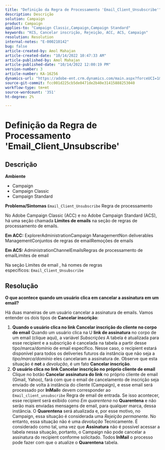 ```yaml
---
title: "Definição da Regra de Processamento 'Email_Client_Unsubscribe'"
description: Descrição
solution: Campaign
product: Campaign
applies-to: "Campaign Classic,Campaign,Campaign Standard"
keywords: "KCS, Cancelar inscrição, Rejeição, ACC, ACS, Campaign"
resolution: Resolution
internal-notes: "E-000210142"
bug: false
article-created-by: Amol Mahajan
article-created-date: "10/14/2022 10:47:33 AM"
article-published-by: Amol Mahajan
article-published-date: "10/14/2022 12:00:19 PM"
version-number: 3
article-number: KA-16256
dynamics-url: "https://adobe-ent.crm.dynamics.com/main.aspx?forceUCI=1&pagetype=entityrecord&etn=knowledgearticle&id=cc26f897-ad4b-ed11-bba2-002248086cae"
source-git-commit: fcc001d225cb5de0471de2b40e31415888253040
workflow-type: tm+mt
source-wordcount: '351'
ht-degree: 2%

---
```


# Definição da Regra de Processamento &#39;Email_Client_Unsubscribe&#39;

## Descrição

<b>Ambiente</b>
- Campaign
- Campaign Classic
- Campaign Standard

<b>Problema/Sintomas</b>
`Email_Client_Unsubscribe` Regra de processamento

No Adobe Campaign Classic (ACC) e no Adobe Campaign Standard (ACS), há uma seção chamada <b>Limites de emails</b> na seção de regras de processamento de emails.

<b>Em ACC:</b> ExplorerAdministrationCampaign ManagementNon deliverables ManagementConjuntos de regras de emailRemoções de emails

<b>Em ACS: </b>AdministrationChannelEmailsRegras de processamento de emailLimites de email

Na seção Limites de email , há nomes de regras específicos: `Email_Client_Unsubscribe`


## Resolução


<b>O que acontece quando um usuário clica em cancelar a assinatura em um email?</b>

Há duas maneiras de um usuário cancelar a assinatura de emails. Vamos entender os dois tipos de <b>Cancelar inscrição</b>:

1. <b>Quando o usuário clica no link Cancelar inscrição do cliente no corpo do email</b>
Quando um usuário clica na U
<b>link de assinatura</b> no corpo de um email (clique aqui), a variável *Subscrições* A tabela é atualizada para esse recipient e a subscrição é cancelada na tabela a partir desse tipo/marca/domínio de email específico. Nesse caso, o recipient estará disponível para todos os deliveries futuros da instância que não seja a *tipo/marca/domínio* eles cancelaram a assinatura de. Observe que esta situação é <b>not</b> a *devolução*, é um fato <b>Cancelar inscrição</b>.
2. <b>O usuário clica no link Cancelar inscrição no próprio cliente de email</b>
Clique no botão 
<b>Cancelar assinatura do link</b> no próprio cliente de email (Gmail, Yahoo), fará com que o email de cancelamento de inscrição seja enviado de volta à instância do cliente (Campaign), e esse email será processado por <b>InMail</b>e devem corresponder ao `Email_client_unsubscribe` Regra de email de entrada. Se isso acontecer, esse recipient será exibido como *Em quarentena* no <b>Quarentena</b> e não serão mais enviadas mensagens de email, para qualquer marca, dessa instância. O <b>Quarentena</b> será atualizada e, por esse motivo, no Campaign, essa situação é considerada uma *Rejeição permanente*. No entanto, essa situação não é uma *devolução* Tecnicamente. É considerado como tal, uma vez que <b>Assinatura</b> não é possível acessar a tabela nessa situação, portanto, o Campaign não pode cancelar a assinatura do recipient conforme solicitado. Todos <b>InMail</b> o processo pode fazer com que o atualize o <b>Quarentena</b> tabela.

